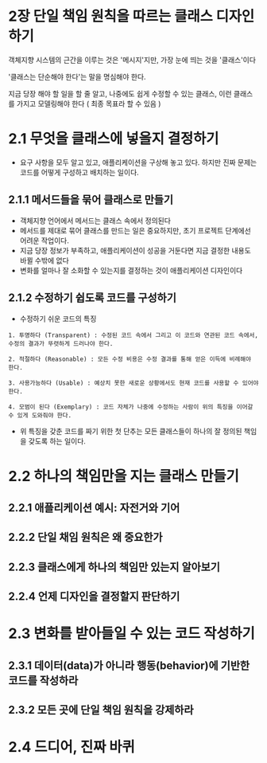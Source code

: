 # 2장 단일 책임 원칙을 따르는 클래스 디자인하기

객체지향 시스템의 근간을 이루는 것은 '메시지'지만, 가장 눈에 띄는 것을 '클래스'이다

'클래스는 단순해야 한다'는 말을 명심해야 한다.

지금 당장 해야 할 일을 할 줄 알고, 나중에도 쉽게 수정할 수 있는 클래스, 이런 클래스를 가지고 모델링해야 한다 ( 최종 목표라 할 수 있음 )

# 2.1 무엇을 클래스에 넣을지 결정하기

- 요구 사항을 모두 알고 있고, 애플리케이션을 구상해 놓고 있다. 하지만 진짜 문제는 코드를 어떻게 구성하고 배치하는 일이다.

## 2.1.1 메서드들을 묶어 클래스로 만들기

- 객체지향 언어에서 메서드는 클래스 속에서 정의된다
- 메서드를 제대로 묶어 클래스를 만드는 일은 중요하지만, 초기 프로젝트 단계에선 어려운 작업이다.
- 지금 당장 정보가 부족하고, 애플리케이션이 성공을 거둔다면 지금 결정한 내용도 바뀔 수밖에 없다
- 변화를 얼마나 잘 소화할 수 있는지를 결정하는 것이 애플리케이션 디자인이다

## 2.1.2 수정하기 쉽도록 코드를 구성하기

- 수정하기 쉬운 코드의 특징
```
1. 투명하다 (Transparent) : 수정된 코드 속에서 그리고 이 코드와 연관된 코드 속에서, 수정의 결과가 뚜렷하게 드러나야 한다.

2. 적절하다 (Reasonable) : 모든 수정 비용은 수정 결과를 통해 얻은 이득에 비례해야 한다.

3. 사용가능하다 (Usable) : 예상치 못한 새로운 상황에서도 현재 코드를 사용할 수 있어야 한다.

4. 모범이 된다 (Exemplary) : 코드 자체가 나중에 수정하는 사람이 위의 특징을 이어갈 수 있게 도와줘야 한다.
```

- 위 특징을 갖춘 코드를 짜기 위한 첫 단추는 모든 클래스들이 하나의 잘 정의된 책임을 갖도록 하는 일이다.

# 2.2 하나의 책임만을 지는 클래스 만들기

## 2.2.1 애플리케이션 예시: 자전거와 기어

## 2.2.2 단일 채임 원칙은 왜 중요한가

## 2.2.3 클래스에게 하나의 책임만 있는지 알아보기

## 2.2.4 언제 디자인을 결정할지 판단하기

# 2.3 변화를 받아들일 수 있는 코드 작성하기

## 2.3.1 데이터(data)가 아니라 행동(behavior)에 기반한 코드를 작성하라

## 2.3.2 모든 곳에 단일 책임 원칙을 강제하라

# 2.4 드디어, 진짜 바퀴
